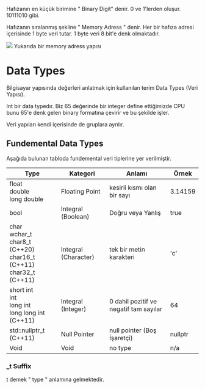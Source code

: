 Hafızanın en küçük birimine " Binary Digit" denir. 0 ve 1'lerden oluşur. 10111010 gibi.

Hafızanın sıralanmış şekline " Memory Adress " denir. Her bir hafıza adresi içerisinde 1 byte veri tutar. 1 byte veri 8 bit'e denk olmaktadır.


![](https://www.learncpp.com/images/CppTutorial/Section2/MemoryAddresses.png?ezimgfmt=rs:188x180/rscb2/ngcb2/notWebP)
Yukarıda bir memory adress yapısı

# Data Types

Bilgisayar yapısında değerleri anlatmak için kullanılan terim Data Types (Veri Yapısı).

Int bir data typedır. Biz 65 değerinde bir integer define ettiğimizde CPU bunu 65'e denk gelen binary formatına çevirir ve bu şekilde işler.

Veri yapıları kendi içerisinde de gruplara ayrılır.

## Fundemental Data Types

Aşağıda bulunan tabloda fundemental veri tiplerine yer verilmiştir.

| Type                                                                               | Kategori             | Anlamı                                 | Örnek   |
| ---------------------------------------------------------------------------------- | -------------------- | -------------------------------------- | ------- |
| float<br>double<br>long double                                                     | Floating Point       | kesirli kısmı olan bir sayı            | 3.14159 |
| bool                                                                               | Integral (Boolean)   | Doğru veya Yanlış                      | true    |
| char  <br>wchar_t  <br>char8_t (C++20)  <br>char16_t (C++11)  <br>char32_t (C++11) | Integral (Character) | tek bir metin karakteri                | 'c'     |
| short int  <br>int  <br>long int  <br>long long int (C++11)                        | Integral (Integer)   | 0 dahil pozitif ve negatif tam sayılar | 64      |
| std::nullptr_t (C++11)                                                             | Null Pointer         | null pointer (Boş İşaretçi)            | nullptr |
| Void                                                                               | Void                 | no type                                | n/a     |

### \_t Suffix
t demek " type " anlamına gelmektedir.